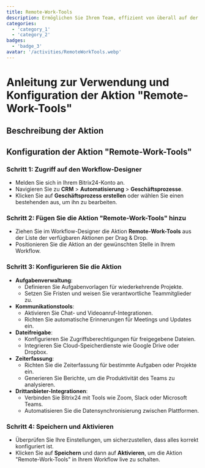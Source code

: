 ```yaml
---
title: Remote-Work-Tools
description: Ermöglichen Sie Ihrem Team, effizient von überall auf der Welt zu arbeiten.
categories: 
  - 'category_1'
  - 'category_2'
badges: 
  - 'badge_3'
avatar: '/activities/RemoteWorkTools.webp'
---
```

# Anleitung zur Verwendung und Konfiguration der Aktion "Remote-Work-Tools"

## Beschreibung der Aktion

## **Konfiguration der Aktion "Remote-Work-Tools"**

### Schritt 1: Zugriff auf den Workflow-Designer
- Melden Sie sich in Ihrem Bitrix24-Konto an.
- Navigieren Sie zu **CRM** > **Automatisierung** > **Geschäftsprozesse**.
- Klicken Sie auf **Geschäftsprozess erstellen** oder wählen Sie einen bestehenden aus, um ihn zu bearbeiten.

### Schritt 2: Fügen Sie die Aktion "Remote-Work-Tools" hinzu
- Ziehen Sie im Workflow-Designer die Aktion **Remote-Work-Tools** aus der Liste der verfügbaren Aktionen per Drag & Drop.
- Positionieren Sie die Aktion an der gewünschten Stelle in Ihrem Workflow.

### Schritt 3: Konfigurieren Sie die Aktion
- **Aufgabenverwaltung**:
  - Definieren Sie Aufgabenvorlagen für wiederkehrende Projekte.
  - Setzen Sie Fristen und weisen Sie verantwortliche Teammitglieder zu.
- **Kommunikationstools**:
  - Aktivieren Sie Chat- und Videoanruf-Integrationen.
  - Richten Sie automatische Erinnerungen für Meetings und Updates ein.
- **Dateifreigabe**:
  - Konfigurieren Sie Zugriffsberechtigungen für freigegebene Dateien.
  - Integrieren Sie Cloud-Speicherdienste wie Google Drive oder Dropbox.
- **Zeiterfassung**:
  - Richten Sie die Zeiterfassung für bestimmte Aufgaben oder Projekte ein.
  - Generieren Sie Berichte, um die Produktivität des Teams zu analysieren.
- **Drittanbieter-Integrationen**:
  - Verbinden Sie Bitrix24 mit Tools wie Zoom, Slack oder Microsoft Teams.
  - Automatisieren Sie die Datensynchronisierung zwischen Plattformen.

### Schritt 4: Speichern und Aktivieren
- Überprüfen Sie Ihre Einstellungen, um sicherzustellen, dass alles korrekt konfiguriert ist.
- Klicken Sie auf **Speichern** und dann auf **Aktivieren**, um die Aktion "Remote-Work-Tools" in Ihrem Workflow live zu schalten.